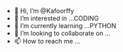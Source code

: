 - 👋 Hi, I’m @Kafoorffy
- 👀 I’m interested in ...CODING
- 🌱 I’m currently learning ...PYTHON
- 💞️ I’m looking to collaborate on ...
- 📫 How to reach me ...

<!---
Kafoorffy/Kafoorffy is a ✨ special ✨ repository because its `README.md` (this file) appears on your GitHub profile.
You can click the Preview link to take a look at your changes.
--->
